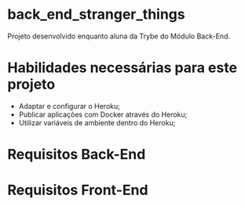 # back_end_stranger_things

Projeto desenvolvido enquanto aluna da Trybe do Módulo Back-End.

# Habilidades necessárias para este projeto
- Adaptar e configurar o Heroku;
- Publicar aplicações com Docker através do Heroku;
- Utilizar variáveis de ambiente dentro do Heroku;

# Requisitos Back-End

# Requisitos Front-End
